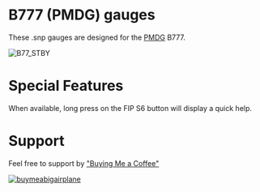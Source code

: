 # B777 (PMDG) gauges

These .snp gauges are designed for the [PMDG](https://pmdg.com/msfs/) B777.

![B77_STBY](https://github.com/1l2p-dev/spad-fip-gauges/assets/26790042/7ac8e744-cf4b-4e59-9881-7fd7847d9fbc)

# Special Features

When available, long press on the FIP S6 button will display a quick help.

# Support

Feel free to support by ["Buying Me a Coffee" ](https://buymeacoffee.com/1l2p)

[![buymeabigairplane](https://github.com/1l2p-dev/spad-fip-gauges/assets/26790042/db47cd19-976c-4e12-ae8c-80bd245a558b)](https://buymeacoffee.com/1l2p)

